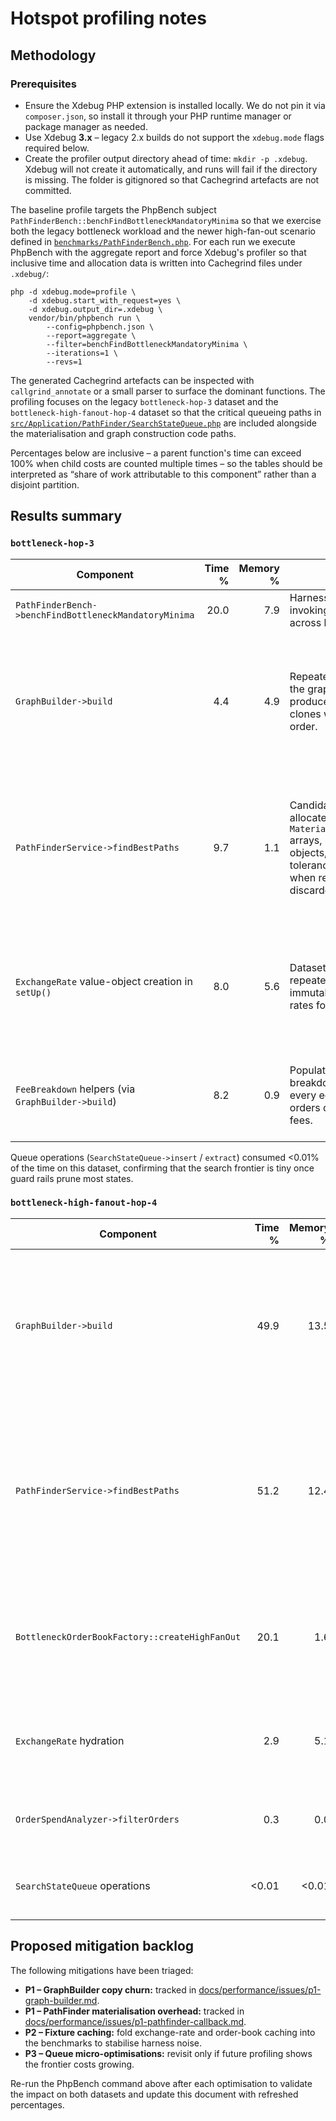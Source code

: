 # Hotspot profiling notes

## Methodology

### Prerequisites

* Ensure the Xdebug PHP extension is installed locally. We do not pin it via `composer.json`,
  so install it through your PHP runtime manager or package manager as needed.
* Use Xdebug **3.x** – legacy 2.x builds do not support the `xdebug.mode` flags required below.
* Create the profiler output directory ahead of time: `mkdir -p .xdebug`. Xdebug will not
  create it automatically, and runs will fail if the directory is missing. The folder is
  gitignored so that Cachegrind artefacts are not committed.

The baseline profile targets the PhpBench subject `PathFinderBench::benchFindBottleneckMandatoryMinima`
so that we exercise both the legacy bottleneck workload and the newer high-fan-out
scenario defined in [`benchmarks/PathFinderBench.php`](../../benchmarks/PathFinderBench.php). For each run we execute PhpBench
with the aggregate report and force Xdebug's profiler so that inclusive time and
allocation data is written into Cachegrind files under `.xdebug/`:

```
php -d xdebug.mode=profile \
    -d xdebug.start_with_request=yes \
    -d xdebug.output_dir=.xdebug \
    vendor/bin/phpbench run \
        --config=phpbench.json \
        --report=aggregate \
        --filter=benchFindBottleneckMandatoryMinima \
        --iterations=1 \
        --revs=1
```

The generated Cachegrind artefacts can be inspected with `callgrind_annotate` or a
small parser to surface the dominant functions. The profiling focuses on the legacy
`bottleneck-hop-3` dataset and the `bottleneck-high-fanout-hop-4` dataset so that the
critical queueing paths in [`src/Application/PathFinder/SearchStateQueue.php`](../../src/Application/PathFinder/SearchStateQueue.php) are
included alongside the materialisation and graph construction code paths.

Percentages below are inclusive – a parent function's time can exceed 100% when child
costs are counted multiple times – so the tables should be interpreted as “share of
work attributable to this component” rather than a disjoint partition.

## Results summary

### `bottleneck-hop-3`

| Component | Time % | Memory % | Notes | Suggested mitigation |
| --- | ---:| ---:| --- | --- |
| `PathFinderBench->benchFindBottleneckMandatoryMinima` | 20.0 | 7.9 | Harness cost for invoking the service across both datasets. | N/A (benchmark scaffolding). |
| `GraphBuilder->build` | 4.4 | 4.9 | Repeatedly reinitialises the graph array and produces `Money::zero()` clones while wiring each order. | **P1.** Mutate the graph in-place (pass by reference) and cache zero-valued `Money` instances per currency/scale to cut copy churn. See [tracking issue](./issues/p1-graph-builder.md). |
| `PathFinderService->findBestPaths` | 9.7 | 1.1 | Candidate callback allocates `MaterializedResultEntry` arrays, `PathOrderKey` objects, and performs tolerance checks even when results are discarded. | **P1.** Streamline materialisation by reusing buffers and only instantiating `PathOrderKey` once the candidate passes tolerance. See [tracking issue](./issues/p1-pathfinder-callback.md). |
| `ExchangeRate` value-object creation in `setUp()` | 8.0 | 5.6 | Dataset bootstrap repeatedly hydrates immutable exchange rates for fixtures. | P2. Consider caching fixture `ExchangeRate` instances across runs or sharing the base order set between benchmarks. |
| `FeeBreakdown` helpers (via `GraphBuilder->build`) | 8.2 | 0.9 | Populates fee breakdown arrays for every edge even when orders do not charge fees. | P2. Defer fee-segment construction until fees are present to shrink allocations. |

Queue operations (`SearchStateQueue->insert` / `extract`) consumed <0.01% of the time
on this dataset, confirming that the search frontier is tiny once guard rails prune
most states.

### `bottleneck-high-fanout-hop-4`

| Component | Time % | Memory % | Notes | Suggested mitigation |
| --- | ---:| ---:| --- | --- |
| `GraphBuilder->build` | 49.9 | 13.5 | Dominant cost. The combination of array copy-on-write and Money clones amplifies with the dense order book. | **P1.** Same optimisation as legacy dataset – mutate the graph structure by reference and reuse zero-valued `Money` instances. [Issue](./issues/p1-graph-builder.md). |
| `PathFinderService->findBestPaths` | 51.2 | 12.4 | Candidate callback performs heavy array/object churn for every feasible path, and retains large `MaterializedResultEntry` payloads until the final sort. | **P1.** Apply the materialisation refactor captured in [issue](./issues/p1-pathfinder-callback.md) to reuse buffers, drop unneeded candidate payloads, and avoid storing entire `candidate` arrays in the `PathOrderKey`. |
| `BottleneckOrderBookFactory::createHighFanOut` | 20.1 | 1.6 | Fixture factory eagerly allocates the dense order book for each iteration. | P2. Provide a shared, memoised fixture in the benchmark to avoid rebuilding identical order books. |
| `ExchangeRate` hydration | 2.9 | 5.1 | Same pressure as legacy dataset, amplified by the larger fixture set. | P2. Cache fixture exchange rates alongside the shared order book. |
| `OrderSpendAnalyzer->filterOrders` | 0.3 | 0.0 | Minor cost compared to graph and materialisation but still scales with order count. | P3. Monitor after the P1 items land; not currently a bottleneck. |
| `SearchStateQueue` operations | <0.01 | <0.01 | Queue push/pop remain negligible even under the fan-out stress test. | No action required; re-evaluate after other changes. |

## Proposed mitigation backlog

The following mitigations have been triaged:

* **P1 – GraphBuilder copy churn:** tracked in [docs/performance/issues/p1-graph-builder.md](./issues/p1-graph-builder.md).
* **P1 – PathFinder materialisation overhead:** tracked in [docs/performance/issues/p1-pathfinder-callback.md](./issues/p1-pathfinder-callback.md).
* **P2 – Fixture caching:** fold exchange-rate and order-book caching into the benchmarks to stabilise harness noise.
* **P3 – Queue micro-optimisations:** revisit only if future profiling shows the frontier costs growing.

Re-run the PhpBench command above after each optimisation to validate the impact on
both datasets and update this document with refreshed percentages.
